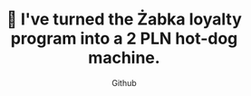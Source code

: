 ---
title: "🌭 I've turned the Żabka loyalty program into a 2 PLN hot-dog machine."
subtitle: "Github"
github: "https://github.com/asdfMaciej/zabka-as-a-service"
weight: 5
---